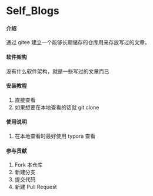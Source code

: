 # Self_Blogs

#### 介绍
通过 gitee 建立一个能够长期储存的仓库用来存放写过的文章。

#### 软件架构
没有什么软件架构，就是一些写过的文章而已


#### 安装教程

1.  直接查看
2.  如果想要在本地查看的话就 git clone

#### 使用说明

1.  在本地查看时最好使用 typora 查看

#### 参与贡献

1.  Fork 本仓库
2.  新建分支
3.  提交代码
4.  新建 Pull Request

